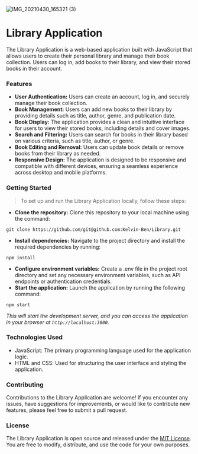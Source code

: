 ![IMG_20210430_165321 (3)](https://github.com/Kelvin-Ben/Library/assets/85459676/bae7a978-3cc1-463e-acb0-709ca667c82f)


# Library Application
The Library Application is a web-based application built with JavaScript that allows users to create their personal library and manage their book collection. Users can log in, add books to their library, and view their stored books in their account.
### Features
- **User Authentication:** Users can create an account, log in, and securely manage their book collection.
- **Book Management:** Users can add new books to their library by providing details such as title, author, genre, and publication date.
- **Book Display:** The application provides a clean and intuitive interface for users to view their stored books, including details and cover images.
- **Search and Filtering:** Users can search for books in their library based on various criteria, such as title, author, or genre.
- **Book Editing and Removal:** Users can update book details or remove books from their library as needed.
- **Responsive Design:** The application is designed to be responsive and compatible with different devices, ensuring a seamless experience across desktop and mobile platforms.
### Getting Started
> To set up and run the Library Application locally, follow these steps:
- **Clone the repository:** Clone this repository to your local machine using the command:
```
git clone https://github.com/git@github.com:Kelvin-Ben/Library.git
```
- **Install dependencies:** Navigate to the project directory and install the required dependencies by running:
```
npm install
```
- **Configure environment variables:** Create a .env file in the project root directory and set any necessary environment variables, such as API endpoints or authentication credentials.
- **Start the application:** Launch the application by running the following command:
```
npm start
```
*This will start the development server, and you can access the application in your browser at `http://localhost:3000`.*
### Technologies Used
- JavaScript: The primary programming language used for the application logic.
- HTML and CSS: Used for structuring the user interface and styling the application.

### Contributing
Contributions to the Library Application are welcome! If you encounter any issues, have suggestions for improvements, or would like to contribute new features, please feel free to submit a pull request.
### License
The Library Application is open source and released under the [MIT License](https://opensource.org/license/mit/). You are free to modify, distribute, and use the code for your own purposes.

